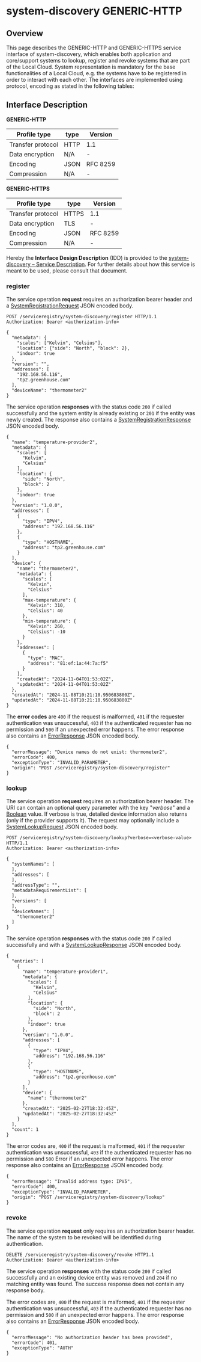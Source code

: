 # system-discovery GENERIC-HTTP

## Overview

This page describes the GENERIC-HTTP and GENERIC-HTTPS service interface of system-discovery, which enables both
application and core/support systems to lookup, register and revoke systems that are part of the Local Cloud.  System representation is mandatory for the base functionalities of a Local Cloud, e.g. the systems have to be registered in order to interact with each other.  The interfaces are implemented using protocol, encoding as stated in the following tables:

## Interface Description

**GENERIC-HTTP**

Profile type | type | Version
--- | --- | ---
Transfer protocol | HTTP | 1.1
Data encryption | N/A | -
Encoding | JSON | RFC 8259
Compression | N/A | -

**GENERIC-HTTPS**

Profile type | type | Version
--- | --- | ---
Transfer protocol | HTTPS | 1.1
Data encryption | TLS | -
Encoding | JSON | RFC 8259
Compression | N/A | -

Hereby the **Interface Design Description** (IDD) is provided to the [system-discovery – Service Description](../../assets/sd/5_0_0/system-discovery_sd.pdf). For further details about how this service is meant to be used, please consult that document.

### register

The service operation **request** requires an authorization bearer header and a [SystemRegistrationRequest](../data-models/system-registration-request.md)
JSON encoded body.

```
POST /serviceregistry/system-discovery/register HTTP/1.1
Authorization: Bearer <authorization-info>

{
  "metadata": {
    "scales": ["Kelvin", "Celsius"],
    "location": {"side": "North", "block": 2},
    "indoor": true
  },
  "version": "",
  "addresses": [
    "192.168.56.116",
    "tp2.greenhouse.com"
  ],
  "deviceName": "thermometer2"
}
```

The service operation **responses** with the status code `200` if called successfully and the system
entity is already existing or `201` if the entity was newly created. The response also contains a
[SystemRegistrationResponse](../data-models/system-registration-response.md) JSON encoded body.

```
{
  "name": "temperature-provider2",
  "metadata": {
    "scales": [
      "Kelvin",
      "Celsius"
    ],
    "location": {
      "side": "North",
      "block": 2
    },
    "indoor": true
  },
  "version": "1.0.0",
  "addresses": [
    {
      "type": "IPV4",
      "address": "192.168.56.116"
    },
    {
      "type": "HOSTNAME",
      "address": "tp2.greenhouse.com"
    }
  ],
  "device": {
    "name": "thermometer2",
    "metadata": {
      "scales": [
        "Kelvin",
        "Celsius"
      ],
      "max-temperature": {
        "Kelvin": 310,
        "Celsius": 40
      },
      "min-temperature": {
        "Kelvin": 260,
        "Celsius": -10
      }
    },
    "addresses": [
      {
        "type": "MAC",
        "address": "81:ef:1a:44:7a:f5"
      }
    ],
    "createdAt": "2024-11-04T01:53:02Z",
    "updatedAt": "2024-11-04T01:53:02Z"
  },
  "createdAt": "2024-11-08T10:21:10.950683800Z",
  "updatedAt": "2024-11-08T10:21:10.950683800Z"
}
```

The **error codes** are `400` if the request is malformed, `401` if the requester authentication was unsuccessful,
`403` if the authenticated requester has no permission and
`500` if an unexpected error happens. The error response also contains an
[ErrorResponse](../data-models/error-response.md) JSON encoded body.

```
{
  "errorMessage": "Device names do not exist: thermometer2",
  "errorCode": 400,
  "exceptionType": "INVALID_PARAMETER",
  "origin": "POST /serviceregistry/system-discovery/register"
}
```

### lookup

The service operation **request** requires an authorization bearer header. The URI can contain an optional query parameter with the key "_verbose_" and a [Boolean](../primitives.md#boolean) value. If verbose is true, detailed device information also returns (only if the provider supports it). The request may optionally include a [SystemLookupRequest](../data-models/system-lookup-request.md) JSON encoded body.

```
POST /serviceregistry/system-discovery/lookup?verbose=<verbose-value> HTTP/1.1
Authorization: Bearer <authorization-info>

{
  "systemNames": [
  ],
  "addresses": [
  ],
  "addressType": "",
  "metadataRequirementList": [
  ],
  "versions": [
  ],
  "deviceNames": [
    "thermometer2"
  ]
}
```

The service operation **responses** with the status code `200` if called successfully and with a [SystemLookupResponse](../data-models/system-lookup-response.md) JSON encoded body.

```
{
  "entries": [
    {
      "name": "temperature-provider1",
      "metadata": {
        "scales": [
          "Kelvin",
          "Celsius"
        ],
        "location": {
          "side": "North",
          "block": 2
        },
        "indoor": true
      },
      "version": "1.0.0",
      "addresses": [
        {
          "type": "IPV4",
          "address": "192.168.56.116"
        },
        {
          "type": "HOSTNAME",
          "address": "tp2.greenhouse.com"
        }
      ],
      "device": {
        "name": "thermometer2"
      },
      "createdAt": "2025-02-27T18:32:45Z",
      "updatedAt": "2025-02-27T18:32:45Z"
    }
  ],
  "count": 1
}
```

The error codes are, `400` if the request is malformed, `401` if the requester authentication was unsuccessful, `403` if the authenticated requester has no permission and `500` Error if an unexpected error happens. The error response also contains an [ErrorResponse](../data-models/error-response.md) JSON encoded body.

```
{
  "errorMessage": "Invalid address type: IPV5",
  "errorCode": 400,
  "exceptionType": "INVALID_PARAMETER",
  "origin": "POST /serviceregistry/system-discovery/lookup"
}
```

### revoke

The service operation **request** only requires an authorization bearer header. The name of the system to be revoked will be identified during authentication.

```
DELETE /serviceregistry/system-discovery/revoke HTTP1.1
Authorization: Bearer <authorization-info>
```

The service operation **responses** with the status code `200` if called successfully and an existing device
entity was removed and `204` if no matching entity was found. The success response does not contain
any response body.

The error codes are, `400` if the request is malformed, `401` if the requester authentication was unsuccessful, `403` if the authenticated requester has no permission and `500` if an unexpected error happens. The error response also contains an [ErrorResponse](../data-models/error-response.md) JSON encoded body.

```
{
  "errorMessage": "No authorization header has been provided",
  "errorCode": 401,
  "exceptionType": "AUTH"
}
```
